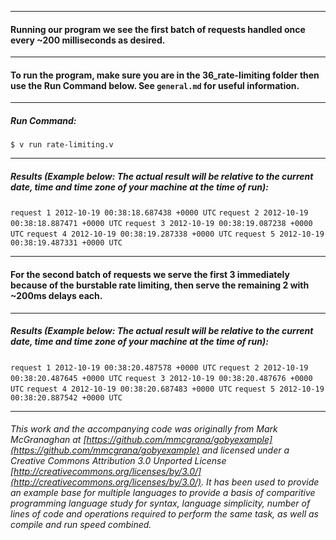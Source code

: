 ___
#### Running our program we see the first batch of requests handled once every ~200 milliseconds as desired.
___
#### To run the program, make sure you are in the 36_rate-limiting folder then use the Run Command below. See `general.md` for useful information.
___
##### Run Command:

`$ v run rate-limiting.v`

___
##### Results (Example below: The actual result will be relative to the current date, time and time zone of your machine at the time of run):

`request 1 2012-10-19 00:38:18.687438 +0000 UTC`
`request 2 2012-10-19 00:38:18.887471 +0000 UTC`
`request 3 2012-10-19 00:38:19.087238 +0000 UTC`
`request 4 2012-10-19 00:38:19.287338 +0000 UTC`
`request 5 2012-10-19 00:38:19.487331 +0000 UTC`
___
#### For the second batch of requests we serve the first 3 immediately because of the burstable rate limiting, then serve the remaining 2 with ~200ms delays each.

___
##### Results (Example below: The actual result will be relative to the current date, time and time zone of your machine at the time of run):

`request 1 2012-10-19 00:38:20.487578 +0000 UTC`
`request 2 2012-10-19 00:38:20.487645 +0000 UTC`
`request 3 2012-10-19 00:38:20.487676 +0000 UTC`
`request 4 2012-10-19 00:38:20.687483 +0000 UTC`
`request 5 2012-10-19 00:38:20.887542 +0000 UTC`
___

###### This work and the accompanying code was originally from Mark McGranaghan at [https://github.com/mmcgrana/gobyexample](https://github.com/mmcgrana/gobyexample) and licensed under a Creative Commons Attribution 3.0 Unported License [http://creativecommons.org/licenses/by/3.0/](http://creativecommons.org/licenses/by/3.0/). It has been used to provide an example base for multiple languages to provide a basis of comparitive programming language study for syntax, language simplicity, number of lines of code and operations required to perform the same task, as well as compile and run speed combined.